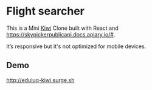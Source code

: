 # Flight searcher

This is a Mini [Kiwi](https://www.kiwi.com/en/) Clone built with React and https://skypickerpublicapi.docs.apiary.io/#.

It’s responsive but it's not optimized for mobile devices.

## Demo
http://eduluq-kiwi.surge.sh

